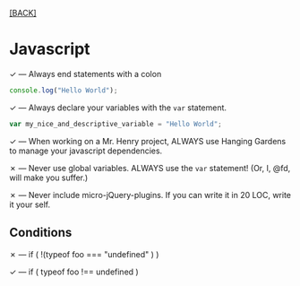 [[BACK]](README.md)

# Javascript

✓ — Always end statements with a colon

```js
console.log("Hello World");
```

✓ — Always declare your variables with the `var` statement.

```js
var my_nice_and_descriptive_variable = "Hello World";
```

✓ — When working on a Mr. Henry project, ALWAYS use Hanging Gardens to manage your javascript dependencies.

✗ — Never use global variables. ALWAYS use the `var` statement! (Or, I, @fd, will make you suffer.)

✗ — Never include micro-jQuery-plugins. If you can write it in 20 LOC, write it your self.


## Conditions

✗ — if ( !(typeof foo === "undefined" ) )

✓ — if ( typeof foo !== undefined )
